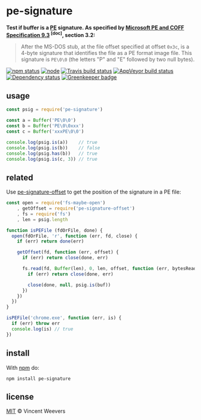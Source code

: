 # pe-signature

**Test if buffer is a [PE](https://en.wikipedia.org/wiki/Portable_Executable) signature. As specified by [Microsoft PE and COFF Specification 9.3](https://download.microsoft.com/download/9/c/5/9c5b2167-8017-4bae-9fde-d599bac8184a/pecoff_v83.docx) <sup>[doc]</sup>, section 3.2:**

> After the MS-DOS stub, at the file offset specified at offset `0x3c`, is a 4-byte signature that identifies the file as a PE format image file. This signature is `PE\0\0` (the letters "P" and "E" followed by two null bytes).

[![npm status](http://img.shields.io/npm/v/pe-signature.svg?style=flat-square)](https://www.npmjs.org/package/pe-signature) [![node](https://img.shields.io/node/v/pe-signature.svg?style=flat-square)](https://www.npmjs.org/package/pe-signature) [![Travis build status](https://img.shields.io/travis/vweevers/pe-signature.svg?style=flat-square&label=travis)](http://travis-ci.org/vweevers/pe-signature) [![AppVeyor build status](https://img.shields.io/appveyor/ci/vweevers/pe-signature.svg?style=flat-square&label=appveyor)](https://ci.appveyor.com/project/vweevers/pe-signature) [![Dependency status](https://img.shields.io/david/vweevers/pe-signature.svg?style=flat-square)](https://david-dm.org/vweevers/pe-signature) [![Greenkeeper badge](https://badges.greenkeeper.io/vweevers/pe-signature.svg)](https://greenkeeper.io/)

## usage

```js
const psig = require('pe-signature')

const a = Buffer('PE\0\0')
const b = Buffer('PE\0\0xxx')
const c = Buffer('xxxPE\0\0')

console.log(psig.is(a))    // true
console.log(psig.is(b))    // false
console.log(psig.has(b))   // true
console.log(psig.is(c, 3)) // true
```

## related

Use [pe-signature-offset](https://github.com/vweevers/pe-signature-offset) to get the position of the signature in a PE file:

```js
const open = require('fs-maybe-open')
    , getOffset = require('pe-signature-offset')
    , fs = require('fs')
    , len = psig.length

function isPEFile (fdOrFile, done) {
  open(fdOrFile, 'r', function (err, fd, close) {
    if (err) return done(err)

    getOffset(fd, function (err, offset) {
      if (err) return close(done, err)

      fs.read(fd, Buffer(len), 0, len, offset, function (err, bytesRead, buf) {
        if (err) return close(done, err)

        close(done, null, psig.is(buf))
      })
    })
  })
}

isPEFile('chrome.exe', function (err, is) {
  if (err) throw err
  console.log(is) // true
})
```

## install

With [npm](https://npmjs.org) do:

```
npm install pe-signature
```

## license

[MIT](http://opensource.org/licenses/MIT) © Vincent Weevers

